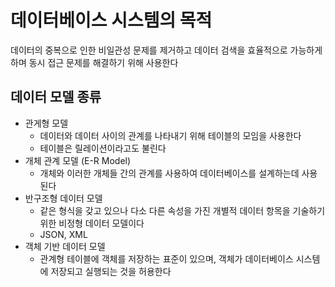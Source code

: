 # 데이터베이스 시스템의 목적
데이터의 중복으로 인한 비일관성 문제를 제거하고 데이터 검색을 효율적으로 가능하게 하며 동시 접근 문제를 해결하기 위해 사용한다

## 데이터 모델 종류
- 관게형 모델 
    - 데이터와 데이터 사이의 관계를 나타내기 위해 테이블의 모임을 사용한다  
    - 테이블은 릴레이션이라고도 불린다
- 개체 관계 모델 (E-R Model)
    - 개체와 이러한 개체들 간의 관계를 사용하여 데이터베이스를 설계하는데 사용된다
- 반구조형 데이터 모델 
    - 같은 형식을 갖고 있으나 다소 다른 속성을 가진 개별적 데이터 항목을 기술하기 위한 비정형 데이터 모델이다
    - JSON, XML
- 객체 기반 데이터 모델
    - 관계형 테이블에 객체를 저장하는 표준이 있으며, 객체가 데이터베이스 시스템에 저장되고 실행되는 것을 허용한다  


